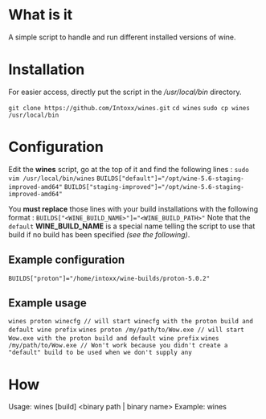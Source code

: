 # What is it
A simple script to handle and run different installed versions of wine.

# Installation
For easier access, directly put the script in the */usr/local/bin* directory.

`git clone https://github.com/Intoxx/wines.git`
`cd wines`
`sudo cp wines /usr/local/bin`

# Configuration
Edit the **wines** script, go at the top of it and find the following lines :
`sudo vim /usr/local/bin/wines`
`BUILDS["default"]="/opt/wine-5.6-staging-improved-amd64"`
`BUILDS["staging-improved"]="/opt/wine-5.6-staging-improved-amd64"`

You **must replace** those lines with your build installations with the following format : `BUILDS["<WINE_BUILD_NAME>"]="<WINE_BUILD_PATH>"`
Note that the `default` **WINE_BUILD_NAME** is a special name telling the script to use that build if no build has been specified *(see the following)*.

## Example configuration
`BUILDS["proton"]="/home/intoxx/wine-builds/proton-5.0.2"`

## Example usage
`wines proton winecfg // will start winecfg with the proton build and default wine prefix`
`wines proton /my/path/to/Wow.exe // will start Wow.exe with the proton build and default wine prefix`
`wines /my/path/to/Wow.exe // Won't work because you didn't create a "default" build to be used when we don't supply any`


# How
Usage: wines [build] <binary path | binary name>
Example: wines 
